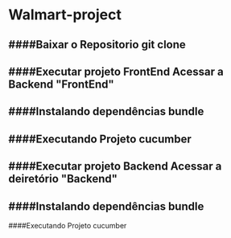 # Walmart-project

####Baixar o Repositorio
git clone
-------------------------------------


####Executar projeto FrontEnd
Acessar a Backend "FrontEnd"
-------------------------------------

####Instalando dependências
bundle
-------------------------------------

####Executando Projeto
cucumber
-------------------------------------

####Executar projeto Backend
Acessar a deiretório "Backend"
-------------------------------------

####Instalando dependências
bundle
-------------------------------------

####Executando Projeto
cucumber








